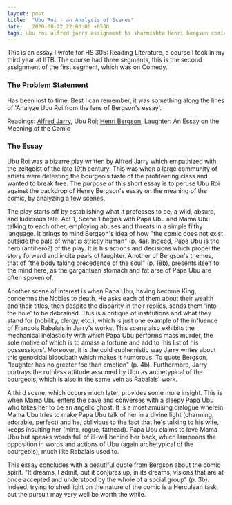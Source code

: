 ```yaml
---
layout: post
title:  "Ubu Roi - an Analysis of Scenes"
date:   2020-08-22 22:00:00 +0530
tags: ubu roi alfred jarry assignment hs sharmishta henri bergson comic essay 
---
```


This is an essay I wrote for HS 305: Reading Literature, a course I took in my third year at IITB. 
The course had three segments, this is the second assignment of the first segment, which was on Comedy.

### The Problem Statement
Has been lost to time. Best I can remember, it was something along the lines of 'Analyze Ubu Roi from the lens of Bergson's essay'.

Readings:
[Alfred Jarry](https://www.patakosmos.com/database-open-access/king-ubu-alfred-jarry.pdf), Ubu Roi;
[Henri Bergson](https://www.gutenberg.org/files/4352/4352-h/4352-h.htm), Laughter: An Essay on the Meaning of the Comic

### The Essay

Ubu Roi was a bizarre play written by Alfred Jarry which empathized with the zeitgeist
of the late 19th century. This was when a large community of artists were detesting the
bourgeois taste of the profiteering class and wanted to break free. The purpose of this
short essay is to peruse Ubu Roi against the backdrop of Henry Bergson's essay on the
meaning of the comic, by analyzing a few scenes.

The play starts off by establishing what it professes to be, a wild, absurd, and ludicrous
tale. Act 1, Scene 1 begins with Papa Ubu and Mama Ubu talking to each other,
employing abuses and threats in a simple filthy language. It brings to mind Bergson's idea
of how "the comic does not exist outside the pale of what is strictly human" (p. 4a).
Indeed, Papa Ubu is the hero (antihero?) of the play. It is his actions and decisions which
propel the story forward and incite peals of laughter. Another of Bergson's themes, that
of "the body taking precedence of the soul" (p. 18b), presents itself to the mind here, as
the gargantuan stomach and fat arse of Papa Ubu are often spoken of.

Another scene of interest is when Papa Ubu, having become King, condemns the
Nobles to death. He asks each of them about their wealth and their titles, then despite the
disparity in their replies, sends them 'into the hole' to be debrained. This is a critique of
institutions and what they stand for (nobility, clergy, etc.), which is just one example of
the influence of Francois Rabalais in Jarry's works. This scene also exhibits the mechanical
inelasticity with which Papa Ubu performs mass murder, the sole motive of which is to
amass a fortune and add to 'his list of his possessions'. Moreover, it is the cold
euphemistic way Jarry writes about this genocidal bloodbath which makes it humorous.
To quote Bergson, "laughter has no greater foe than emotion" (p. 4b). Furthermore, Jarry
portrays the ruthless attitude assumed by Ubu as archetypical of the bourgeois, which is
also in the same vein as Rabalais' work.

A third scene, which occurs much later, provides some more insight. This is when
Mama Ubu enters the cave and converses with a sleepy Papa Ubu who takes her to be an
angelic ghost. It is a most amusing dialogue wherein Mama Ubu tries to make Papa Ubu
talk of her in a divine light (charming, adorable, perfect) and he, oblivious to the fact that
he's talking to his wife, keeps insulting her (minx, rogue, fathead). Papa Ubu claims to love
Mama Ubu but speaks words full of ill-will behind her back, which lampoons the
opposition in words and actions of Ubu (again archetypical of the bourgeois), much like
Rabalais used to.

This essay concludes with a beautiful quote from Bergson about the comic spirit. "It
dreams, I admit, but it conjures up, in its dreams, visions that are at once accepted and
understood by the whole of a social group" (p. 3b). Indeed, trying to shed light on the
nature of the comic is a Herculean task, but the pursuit may very well be worth the while.
